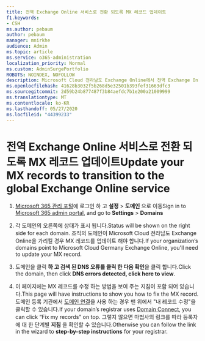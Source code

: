 ```yaml
---
title: 전역 Exchange Online 서비스로 전환 되도록 MX 레코드 업데이트
f1.keywords:
- CSH
ms.author: pebaum
author: pebaum
manager: mnirkhe
audience: Admin
ms.topic: article
ms.service: o365-administration
localization_priority: Normal
ms.custom: AdminSurgePortfolio
ROBOTS: NOINDEX, NOFOLLOW
description: Microsoft Cloud 전라남도 Exchange Online에서 전역 Exchange Online 서비스로 전환 하는 방법을 알아봅니다.
ms.openlocfilehash: 41628b3032f5b268d5e32501b393fef31663dfc3
ms.sourcegitcommit: 2d59b24b877487f3b84aefdc7b1e200a21009999
ms.translationtype: MT
ms.contentlocale: ko-KR
ms.lasthandoff: 05/27/2020
ms.locfileid: "44399233"
---
```

# <a name="update-your-mx-records-to-transition-to-the-global-exchange-online-service"></a><span data-ttu-id="1516b-103">전역 Exchange Online 서비스로 전환 되도록 MX 레코드 업데이트</span><span class="sxs-lookup"><span data-stu-id="1516b-103">Update your MX records to transition to the global Exchange Online service</span></span>

1. <span data-ttu-id="1516b-104">[Microsoft 365 관리 포털](https://admin.microsoft.com)에 로그인 하 고 **설정**  >  **도메인** 으로 이동</span><span class="sxs-lookup"><span data-stu-id="1516b-104">Sign in to [Microsoft 365 admin portal](https://admin.microsoft.com), and go to **Settings** > **Domains**</span></span>

2. <span data-ttu-id="1516b-105">각 도메인의 오른쪽에 상태가 표시 됩니다.</span><span class="sxs-lookup"><span data-stu-id="1516b-105">Status will be shown on the right side for each domain.</span></span> <span data-ttu-id="1516b-106">조직의 도메인이 Microsoft Cloud 전라남도 Exchange Online을 가리킬 경우 MX 레코드를 업데이트 해야 합니다.</span><span class="sxs-lookup"><span data-stu-id="1516b-106">If your organization’s domains point to Microsoft Cloud Germany Exchange Online, you'll need to update your MX record.</span></span>

3. <span data-ttu-id="1516b-107">도메인을 클릭 **하 고 검색 된 DNS 오류를 클릭 한 다음 확인**을 클릭 합니다.</span><span class="sxs-lookup"><span data-stu-id="1516b-107">Click the domain, then click **DNS errors detected, click here to view**.</span></span>

4. <span data-ttu-id="1516b-108">이 페이지에는 MX 레코드를 수정 하는 방법을 보여 주는 지침이 포함 되어 있습니다.</span><span class="sxs-lookup"><span data-stu-id="1516b-108">This page will have instructions to show you how to fix the MX record.</span></span> <span data-ttu-id="1516b-109">도메인 등록 기관에서 [도메인 연결](../setup/add-domain.md#registrars-with-domain-connect)을 사용 하는 경우 맨 위에서 "내 레코드 수정"을 클릭할 수 있습니다.</span><span class="sxs-lookup"><span data-stu-id="1516b-109">If your domain’s registrar uses [Domain Connect](../setup/add-domain.md#registrars-with-domain-connect), you can click “Fix my records” on top.</span></span> <span data-ttu-id="1516b-110">그렇지 않으면 마법사의 링크를 따라 등록자에 대 한 단계별 **지침** 을 확인할 수 있습니다.</span><span class="sxs-lookup"><span data-stu-id="1516b-110">Otherwise you can follow the link in the wizard to **step-by-step instructions** for your registrar.</span></span>